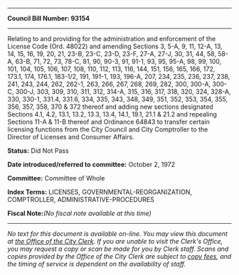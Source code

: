 

********

**Council Bill Number: 93154**
********

 Relating to and providing for the administration and enforcement of the License Code (Ord. 48022) and amending Sections 3, 5-A, 9, 11, 12-A, 13, 14, 15, 16, 19, 20, 21, 23-B, 23-C, 23-D, 23-F, 27-A, 27-J, 30, 31, 44, 58, 58-A, 63-B, 71, 72, 73, 78-C, 81, 90, 90-3, 91, 91-1, 93, 95, 95-A, 98, 99, 100, 101, 104, 105, 106, 107, 108, 110, 112, 113, 116, 144, 151, 156, 165, 166, 172, 173.1, 174, 176.1, 183-1/2, 191, 191-1, 193, 196-A, 207, 234, 235, 236, 237, 238, 241, 243, 244, 262, 262-1, 263, 266, 267, 268, 269, 282, 300, 300-A, 300-C, 300-J, 303, 309, 310, 311, 312, 314-A, 315, 316, 317, 318, 320, 324, 328-A, 330, 330-1, 331.4, 331.6, 334, 335, 343, 348, 349, 351, 352, 353, 354, 355, 356, 357, 358, 370 & 372 thereof and adding new sections designated Sections 4.1, 4.2, 13.1, 13.2, 13.3, 13.4, 14.1, 19.1, 21.1 & 21.2 and repealing Sections 11-A & 11-B thereof and Ordinance 64843 to transfer certain licensing functions from the City Council and City Comptroller to the Director of Licenses and Consumer Affairs.

**Status:** Did Not Pass
   
   
**Date introduced/referred to committee:** October 2, 1972
   
**Committee:** Committee of Whole
   
   
**Index Terms:** LICENSES, GOVERNMENTAL-REORGANIZATION, COMPTROLLER, ADMINISTRATIVE-PROCEDURES

**Fiscal Note:**_(No fiscal note available at this time)_
********

_No text for this document is available on-line. You may view this document at [the Office of the City Clerk](http://www.seattle.gov/leg/clerk/contactUs.htm). If you are unable to visit the Clerk's Office, you may request a copy or scan be made for you by Clerk staff. Scans and copies provided by the Office of the City Clerk are subject to [copy fees](http://clerk.seattle.gov/~public/clerkfees.htm), and the timing of service is dependent on the availability of staff._

